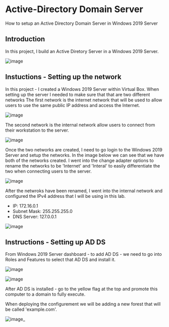 # Active-Directory Domain Server
How to setup an Active Directory Domain Server in Windows 2019 Server

## Introduction

In this project, I build an Active Diretory Server in a Windows 2019 Server.

![image](https://github.com/seanmarqueling/Active-Directory/blob/main/0.%20Direction.png?raw=true)

## Instuctions - Setting up the network

In this project - I created a Windows 2019 Server within Virtual Box. When setting up the server I needed to make sure that that are two different networks
The first network is the internet network that will be used to allow users to use the same public IP address and access the Internet.

![image](https://github.com/seanmarqueling/Active-Directory/blob/main/1.%20NAT.png?raw=true)

The second network is the internal network allow users to connect from their workstation to the server.

![image](https://github.com/seanmarqueling/Active-Directory/blob/main/2.%20Internet.png?raw=true)

Once the two networks are created, I need to go login to the Windows 2019 Server and setup the networks. In the image below we can see that we have both of the networks created. I went into the
change adapter options to rename the networks to be 'Internet' and 'Interal' to easily differentiate the two when connecting users to the server. 

![image](https://github.com/seanmarqueling/Active-Directory/blob/main/1.%20Network.png?raw=true)

After the netwroks have been renamed, I went into the internal network and configured the IPv4 address that I will be using in this lab. 

- IP: 172.16.0.1
- Subnet Mask: 255.255.255.0
- DNS Server: 127.0.0.1

![image](https://github.com/seanmarqueling/Active-Directory/blob/main/33.png?raw=true)

## Instructions - Setting up AD DS

From Windows 2019 Server dashboard - to add AD DS - we need to go into Roles and Features to select that AD DS and install it.

![image](https://github.com/seanmarqueling/Active-Directory/blob/main/4.%20AD%20DS%20roles.png?raw=true)

![image](https://github.com/seanmarqueling/Active-Directory/blob/main/5.%20select.png?raw=true)

After AD DS is installed - go to the yellow flag at the top and promote this computer to a domain to fully execute.

When deploying the configurement we will be adding a new forest that will be called 'example.com'.

![image](https://github.com/seanmarqueling/Active-Directory/blob/main/6.%20Deployment.png?raw=true)_
